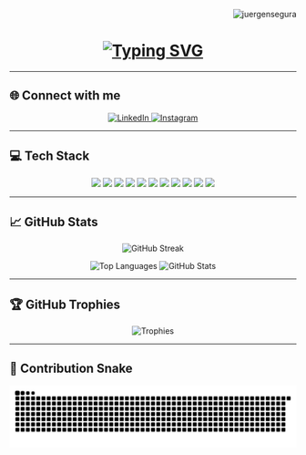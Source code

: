 <!-- Profile views -->
<p align="right">
  <img src="https://komarev.com/ghpvc/?username=juergensegura&label=Profile%20views&color=0e75b6&style=flat" alt="juergensegura" />
</p>

<!-- Animated Header -->
<h1 align="center">
  <a href="https://git.io/typing-svg">
    <img src="https://readme-typing-svg.demolab.com?size=60&duration=2000&pause=500&color=00FFB2&background=00000000&center=true&vCenter=true&multiline=true&width=1000&height=100&lines=Hi+there!;Welcome+to+my+GitHub+profile!" alt="Typing SVG" />
  </a>
</h1>

---

## 🌐 Connect with me

<p align="center">
  <a href="https://www.linkedin.com/in/juergensegura/" target="_blank">
    <img alt="LinkedIn" src="https://img.shields.io/badge/-LinkedIn-0A66C2?style=for-the-badge&logo=linkedin&logoColor=white" />
  </a>
  <a href="https://www.instagram.com/juergen_segura/" target="_blank">
    <img alt="Instagram" src="https://img.shields.io/badge/-Instagram-E4405F?style=for-the-badge&logo=instagram&logoColor=white" />
  </a>
</p>

---

## 💻 Tech Stack

<p align="center">
  <img src="https://img.shields.io/badge/JavaScript-F7DF1E?style=for-the-badge&logo=javascript&logoColor=black" />
  <img src="https://img.shields.io/badge/React-20232A?style=for-the-badge&logo=react&logoColor=61DAFB" />
  <img src="https://img.shields.io/badge/React_Native-20232A?style=for-the-badge&logo=react&logoColor=61DAFB" />
  <img src="https://img.shields.io/badge/Node.js-43853D?style=for-the-badge&logo=node.js&logoColor=white" />
  <img src="https://img.shields.io/badge/Express.js-404D59?style=for-the-badge&logo=express&logoColor=white" />
  <img src="https://img.shields.io/badge/Git-F05032?style=for-the-badge&logo=git&logoColor=white" />
  <img src="https://img.shields.io/badge/Postman-FF6C37?style=for-the-badge&logo=postman&logoColor=white" />
  <img src="https://img.shields.io/badge/jQuery-0769AD?style=for-the-badge&logo=jquery&logoColor=white" />
  <img src="https://img.shields.io/badge/MongoDB-13aa52?style=for-the-badge&logo=mongodb&logoColor=white" />
  <img src="https://img.shields.io/badge/SQLDeveloper-F80000?style=for-the-badge&logo=oracle&logoColor=white" />
  <img src="https://img.shields.io/badge/Spring_Boot-6DB33F?style=for-the-badge&logo=spring-boot&logoColor=white" />
</p>

---

## 📈 GitHub Stats

<p align="center">
  <img src="https://streak-stats.demolab.com?user=juergensegura&theme=dark&ring=fb4362&fire=fb4362&currStreakNum=fb4362&currStreakLabel=fb4362&hide_border=true" alt="GitHub Streak" />
</p>

<p align="center">
  <img src="https://github-readme-stats.vercel.app/api/top-langs/?username=juergensegura&layout=compact&theme=radical&hide=html,css" alt="Top Languages" />
  <img src="https://github-readme-stats.vercel.app/api?username=juergensegura&show_icons=true&theme=radical&hide=html,css" alt="GitHub Stats" />
</p>

---

## 🏆 GitHub Trophies

<p align="center">
  <img src="https://github-profile-trophy.vercel.app/?username=juergensegura&theme=onedark&title=Commits,Repositories,MultiLanguage,PullRequest,Issues" alt="Trophies" />
</p>

---

## 🐍 Contribution Snake

<p align="center">
  <picture>
    <source media="(prefers-color-scheme: dark)" srcset="https://raw.githubusercontent.com/juergensegura/juergensegura/output/github-contribution-grid-snake-dark.svg" />
    <source media="(prefers-color-scheme: light)" srcset="https://raw.githubusercontent.com/juergensegura/juergensegura/output/github-contribution-grid-snake.svg" />
    <img alt="GitHub contribution snake animation" src="https://raw.githubusercontent.com/juergensegura/juergensegura/output/github-contribution-grid-snake.svg" />
  </picture>
</p>
